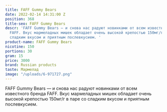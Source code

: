 ```yaml
---
title: FAFF Gummy Bears
date: 2022-02-14 14:31:00 Z
position: 368
title-seo: FAFF Gummy Bears
descr: 'FAFF Gummy Bears — и снова нас радуют новинками от всем известного бренда
  FAFF. Вкус мармеладных мишек обладает очень высокой крепостью 150мг/г в паре со
  сладким вкусом и приятным послевкусием. '
product-name: FAFF Gummy Bears
nicotine: 150
portions: 30
gram: 15
price: 3000
brand: Russian products
taste: Мармелад
image: "/uploads/6-971727.png"
---
```


FAFF Gummy Bears — и снова нас радуют новинками от всем известного бренда FAFF. Вкус мармеладных мишек обладает очень высокой крепостью 150мг/г в паре со сладким вкусом и приятным послевкусием. 